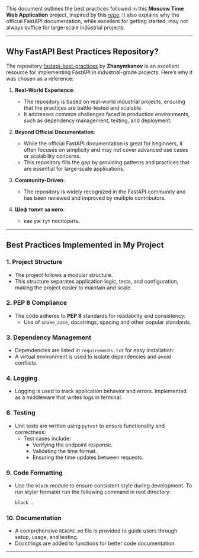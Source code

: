 This document outlines the best practices followed in this **Moscow Time Web Application** project, inspired by this [repo](https://github.com/zhanymkanov/fastapi-best-practices). It also explains why the official FastAPI documentation, while excellent for getting started, may not always suffice for large-scale industrial projects.

---

## Why FastAPI Best Practices Repository?

The repository [fastapi-best-practices](https://github.com/zhanymkanov/fastapi-best-practices) by **Zhanymkanov** is an excellent resource for implementing FastAPI in industrial-grade projects. Here’s why it was chosen as a reference:

1. **Real-World Experience**:
   - The repository is based on real-world industrial projects, ensuring that the practices are battle-tested and scalable.
   - It addresses common challenges faced in production environments, such as dependency management, testing, and deployment.

2. **Beyond Official Documentation**:
   - While the official FastAPI documentation is great for beginners, it often focuses on simplicity and may not cover advanced use cases or scalability concerns.
   - This repository fills the gap by providing patterns and practices that are essential for large-scale applications.

3. **Community-Driven**:
   - The repository is widely recognized in the FastAPI community and has been reviewed and improved by multiple contributors.

4. **Шеф топит за него**:
   - как уж тут поспорить.

---

## Best Practices Implemented in My Project

### 1. **Project Structure**
   - The project follows a modular structure.
   - This structure separates application logic, tests, and configuration, making the project easier to maintain and scale.

### 2. **PEP 8 Compliance**
   - The code adheres to **PEP 8** standards for readability and consistency:
     - Use of `snake_case`, docstrings, spacing and other popular standards.

### 3. **Dependency Management**
   - Dependencies are listed in `requirements.txt` for easy installation:
   - A virtual environment is used to isolate dependencies and avoid conflicts.

### 4. **Logging**
   - Logging is used to track application behavior and errors. Implemented as a middleware that writes logs in terminal.

### 6. **Testing**
   - Unit tests are written using `pytest` to ensure functionality and correctness:
     - Test cases include:
       - Verifying the endpoint response.
       - Validating the time format.
       - Ensuring the time updates between requests.

### 9. **Code Formatting**
   - Use the `black` module to ensure consistent style during development.
     To run styler formater run the following command in root directory:
     ```bash
     black .
     ```

### 10. **Documentation**
   - A comprehensive `README.md` file is provided to guide users through setup, usage, and testing.
   - Docstrings are added to functions for better code documentation.

---
